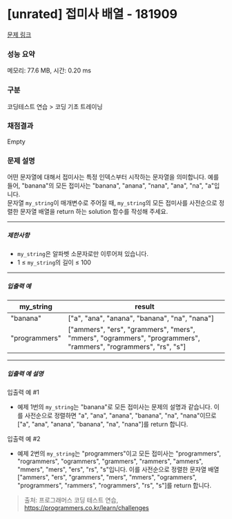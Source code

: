 # [unrated] 접미사 배열 - 181909 

[문제 링크](https://school.programmers.co.kr/learn/courses/30/lessons/181909) 

### 성능 요약

메모리: 77.6 MB, 시간: 0.20 ms

### 구분

코딩테스트 연습 > 코딩 기초 트레이닝

### 채점결과

Empty

### 문제 설명

<p>어떤 문자열에 대해서 접미사는 특정 인덱스부터 시작하는 문자열을 의미합니다. 예를 들어, "banana"의 모든 접미사는 "banana", "anana", "nana", "ana", "na", "a"입니다.<br>
문자열 <code>my_string</code>이 매개변수로 주어질 때, <code>my_string</code>의 모든 접미사를 사전순으로 정렬한 문자열 배열을 return 하는 solution 함수를 작성해 주세요.</p>

<hr>

<h5>제한사항</h5>

<ul>
<li><code>my_string</code>은 알파벳 소문자로만 이루어져 있습니다.</li>
<li>1 ≤ <code>my_string</code>의 길이 ≤ 100</li>
</ul>

<hr>

<h5>입출력 예</h5>
<table class="table">
        <thead><tr>
<th>my_string</th>
<th>result</th>
</tr>
</thead>
        <tbody><tr>
<td>"banana"</td>
<td>["a", "ana", "anana", "banana", "na", "nana"]</td>
</tr>
<tr>
<td>"programmers"</td>
<td>["ammers", "ers", "grammers", "mers", "mmers", "ogrammers", "programmers", "rammers", "rogrammers", "rs", "s"]</td>
</tr>
</tbody>
      </table>
<hr>

<h5>입출력 예 설명</h5>

<p>입출력 예 #1</p>

<ul>
<li>예제 1번의 <code>my_string</code>는 "banana"로 모든 접미사는 문제의 설명과 같습니다. 이를 사전순으로 정렬하면 "a", "ana", "anana", "banana", "na", "nana"이므로 ["a", "ana", "anana", "banana", "na", "nana"]를 return 합니다.</li>
</ul>

<p>입출력 예 #2</p>

<ul>
<li>예제 2번의 <code>my_string</code>는 "programmers"이고 모든 접미사는 "programmers", "rogrammers", "ogrammers", "grammers", "rammers", "ammers", "mmers", "mers", "ers", "rs", "s"입니다. 이를 사전순으로 정렬한 문자열 배열 ["ammers", "ers", "grammers", "mers", "mmers", "ogrammers", "programmers", "rammers", "rogrammers", "rs", "s"]를 return 합니다.</li>
</ul>


> 출처: 프로그래머스 코딩 테스트 연습, https://programmers.co.kr/learn/challenges